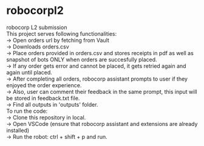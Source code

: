 # robocorpl2
robocorp L2 submission <br>
This project serves following functionalities: <br>
  -> Open orders url by fetching from Vault <br>
  -> Downloads orders.csv <br>
  -> Place orders provided in orders.csv and stores receipts in pdf as well as snapshot of bots ONLY when orders are succesfully placed. <br>
  -> If any order gets error and cannot be placed, it gets retried again and again until placed.<br>
  -> After completing all orders, robocorp assistant prompts to user if they enjoyed the order experience.<br>
  -> Also, user can comment their feedback in the same prompt, this input will be stored in feedback.txt file.<br>
  -> Find all outputs in 'outputs' folder. <br>
To run the code: <br>
  -> Clone this repository in local. <br>
  -> Open VSCode (ensure that robocorp assistant and extensions are already installed) <br>
  -> Run the robot: ctrl + shift + p and run. <br>
